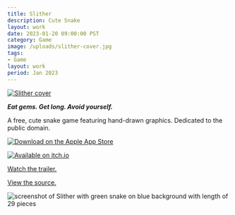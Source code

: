 ```yaml
---
title: Slither
description: Cute Snake
layout: work
date: 2023-01-20 09:00:00 PST
category: Game
image: /uploads/slither-cover.jpg
tags:
- Game
layout: work
period: Jan 2023
---
```


[![Slither cover](/uploads/slither-cover.jpg)](https://brettchalupa.itch.io/slither)

**_Eat gems. Get long. Avoid yourself._**

A free, cute snake game featuring hand-drawn graphics. Dedicated to the public domain.

[![Download on the Apple App Store](/uploads/apple-badge.png)](https://apps.apple.com/us/app/slither-snake/id1667022809)

[![Available on itch.io](/uploads/itch-badge.png)](https://brettchalupa.itch.io/slither)

[Watch the trailer.](https://www.youtube.com/watch?v=oO3LhWuBOUo)

[View the source.](https://github.com/brettchalupa/slither)

![screenshot of Slither with green snake on blue background with length of 29 pieces](/uploads/slither-screenshot.png)
